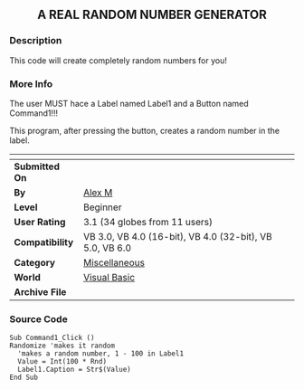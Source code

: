 ﻿<div align="center">

## A REAL RANDOM NUMBER GENERATOR


</div>

### Description

This code will create completely random numbers for you!
 
### More Info
 
The user MUST hace a Label named Label1 and a Button named Command1!!!

This program, after pressing the button, creates a random number in the label.


<span>             |<span>
---                |---
**Submitted On**   |
**By**             |[Alex M](https://github.com/Planet-Source-Code/PSCIndex/blob/master/ByAuthor/alex-m.md)
**Level**          |Beginner
**User Rating**    |3.1 (34 globes from 11 users)
**Compatibility**  |VB 3\.0, VB 4\.0 \(16\-bit\), VB 4\.0 \(32\-bit\), VB 5\.0, VB 6\.0
**Category**       |[Miscellaneous](https://github.com/Planet-Source-Code/PSCIndex/blob/master/ByCategory/miscellaneous__1-1.md)
**World**          |[Visual Basic](https://github.com/Planet-Source-Code/PSCIndex/blob/master/ByWorld/visual-basic.md)
**Archive File**   |[](https://github.com/Planet-Source-Code/alex-m-a-real-random-number-generator__1-24508/archive/master.zip)





### Source Code

```
Sub Command1_Click ()
Randomize 'makes it random
  'makes a random number, 1 - 100 in Label1
  Value = Int(100 * Rnd)
  Label1.Caption = Str$(Value)
End Sub
```

